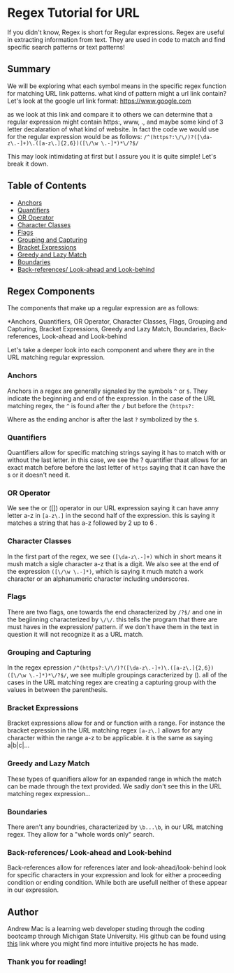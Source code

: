 # Regex Tutorial for URL 

If you didn't know, Regex is short for Regular expressions. Regex are useful in extracting information from text. They are used in code to match and find specific search patterns or text patterns!

## Summary

We will be exploring what each symbol means in the specific regex function for matching URL link patterns. what kind of pattern might a url link contain? Let's look at the google url link format: https://www.google.com

as we look at this link and compare it to others we can determine that a regular expression might contain https:, www, ., and maybe some kind of 3 letter decalaration of what kind of website. In fact the code we would use for the regular expression would be as follows:
``` /^(https?:\/\/)?([\da-z\.-]+)\.([a-z\.]{2,6})([\/\w \.-]*)*\/?$/ ```

This may look intimidating at first but I assure you it is quite simple! Let's break it down.

## Table of Contents

- [Anchors](#anchors)
- [Quantifiers](#quantifiers)
- [OR Operator](#or-operator)
- [Character Classes](#character-classes)
- [Flags](#flags)
- [Grouping and Capturing](#grouping-and-capturing)
- [Bracket Expressions](#bracket-expressions)
- [Greedy and Lazy Match](#greedy-and-lazy-match)
- [Boundaries](#boundaries)
- [Back-references/ Look-ahead and Look-behind](#back-references/look-ahead-and-look-behind)

## Regex Components

The components that make up a regular expression are as follows:

*Anchors, Quantifiers, OR Operator, Character Classes, Flags, Grouping and Capturing, Bracket Expressions, Greedy and Lazy Match, Boundaries, Back-references, Look-ahead and Look-behind

Let's take a deeper look into each component and where they are in the URL matching regular expression.


### Anchors

Anchors in a regex are generally signaled by the symbols ```^``` or ```$```. They indicate the beginning and end of the expression. In the case of the URL matching regex, the ```^``` is found after the ```/``` but before the ```(https?:```

Where as the ending anchor is after the last `?` symbolized by the ```$```.

### Quantifiers

Quantifiers allow for specific matching strings saying it has to match with or without the last letter. in this case, we see the ? quantifier thaat allows for an exact match before before the last letter of ```https``` saying that it can have the s or it doesn't need it. 

### OR Operator

We see the or ([]) operator in our URL expression saying it can have anny letter a-z in ```[a-z\.]``` in the second half of the expression. this is saying it matches a string that has a-z followed by 2 up to 6 .

### Character Classes

In the first part of the regex, we see ```([\da-z\.-]+)``` which in short means it mush match a sigle character a-z that is a digit. We also see at the end of the expression ```([\/\w \.-]*)```, which is saying it much match a work character or an alphanumeric character including underscores.

### Flags

There are two flags, one towards the end characterized by ```/?$/``` and one in the begiinning characterized by ```\/\/```. this tells the program that there are must haves in the expression/ pattern. if we don't have them in the text in question it will not recognize it as a URL match.  

### Grouping and Capturing

In the regex epression ``` /^(https?:\/\/)?([\da-z\.-]+)\.([a-z\.]{2,6})([\/\w \.-]*)*\/?$/ ```, we see multiple groupings caracterized by (). all of the cases in the URL matching regex are creating a capturing group with the values in between the parenthesis. 

### Bracket Expressions

Bracket expressions allow for and or function with a range. For instance the bracket epression in the URL matching regex ```[a-z\.]``` allows for any character within the range a-z to be applicable. it is the same as saying a|b|c|...

### Greedy and Lazy Match

These types of quanifiers allow for an expanded range in which the match can be made through the text provided. We sadly don't see this in the URL matching regex expression...

### Boundaries

There aren't any boundries, characterized by ```\b...\b```, in our URL matching regex. They allow for a "whole words only" search. 

### Back-references/ Look-ahead and Look-behind

Back-references allow for references later and look-ahead/look-behind look for specific characters in your expression and look for either a proceeding condition or ending condition. While both are usefull neither of these appear in our expression.

## Author

Andrew Mac is a learning web developer studing through the coding bootcamp through Michigan State University. His github can be found using [this](https://github.com/Lonxyboi22) link where you might find more intuitive projects he has made. 

### Thank you for reading!
